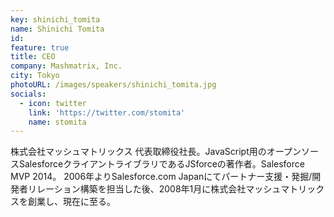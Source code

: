 ```yaml
---
key: shinichi_tomita
name: Shinichi Tomita
id: 
feature: true
title: CEO
company: Mashmatrix, Inc.
city: Tokyo
photoURL: /images/speakers/shinichi_tomita.jpg
socials:
  - icon: twitter
    link: 'https://twitter.com/stomita'
    name: stomita
---
```

株式会社マッシュマトリックス 代表取締役社長。JavaScript用のオープンソースSalesforceクライアントライブラリであるJSforceの著作者。Salesforce MVP 2014。
2006年よりSalesforce.com Japanにてパートナー支援・発掘/開発者リレーション構築を担当した後、2008年1月に株式会社マッシュマトリックスを創業し、現在に至る。